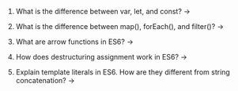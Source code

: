 1) What is the difference between var, let, and const?
->

2) What is the difference between map(), forEach(), and filter()?
->

3) What are arrow functions in ES6?
->

4) How does destructuring assignment work in ES6?
->

5) Explain template literals in ES6. How are they different from string concatenation?
->
